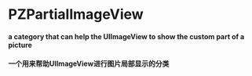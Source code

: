 # PZPartialImageView
#### a category that can help the UIImageView to show the custom part of a picture
#### 一个用来帮助UIImageView进行图片局部显示的分类
